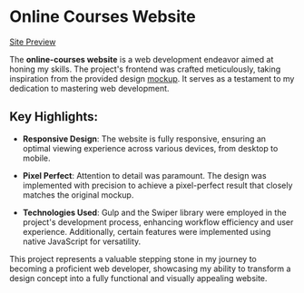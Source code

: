 # Online Courses Website

[Site Preview](https://konstantinokhorzin.github.io/online-courses/)

The **online-courses website** is a web development endeavor aimed at honing my skills. The project's frontend was crafted meticulously, taking inspiration from the provided design [mockup](https://www.figma.com/file/2ZWX21Kfd6rLZVAm7hO8lz/Free-%231.-Online-course?type=design&node-id=0-1&mode=design&t=3r6cuxeirpnyUrAM-0). It serves as a testament to my dedication to mastering web development.

## Key Highlights:

- **Responsive Design**: The website is fully responsive, ensuring an optimal viewing experience across various devices, from desktop to mobile.

- **Pixel Perfect**: Attention to detail was paramount. The design was implemented with precision to achieve a pixel-perfect result that closely matches the original mockup.

- **Technologies Used**: Gulp and the Swiper library were employed in the project's development process, enhancing workflow efficiency and user experience. Additionally, certain features were implemented using native JavaScript for versatility.

This project represents a valuable stepping stone in my journey to becoming a proficient web developer, showcasing my ability to transform a design concept into a fully functional and visually appealing website.
